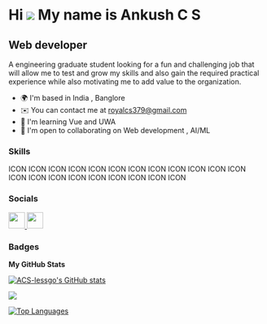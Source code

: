 Hi ![](https://user-images.githubusercontent.com/18350557/176309783-0785949b-9127-417c-8b55-ab5a4333674e.gif) My name is Ankush C S
==================================================================================================================================

Web developer
-------------

A engineering graduate student looking for a fun and challenging job that will allow me to test and grow my skills and also gain the required practical experience while also motivating me to add value to the organization.

*   🌍  I'm based in India , Banglore
*   ✉️  You can contact me at [royalcs379@gmail.com](mailto:royalcs379@gmail.com)
*   🧠  I'm learning Vue and UWA
*   🤝  I'm open to collaborating on Web development , AI/ML

### Skills 
<p align="left">
ICON ICON ICON ICON ICON ICON ICON ICON ICON ICON ICON ICON ICON ICON ICON ICON ICON ICON ICON ICON ICON 
</p>
                    
### Socials
                  
<p align="left"> <a href="https://www.github.com/ACS-lessgo" target="_blank" rel="noreferrer"> <picture> <source media="(prefers-color-scheme: dark)" srcset="https://raw.githubusercontent.com/danielcranney/readme-generator/main/public/icons/socials/github-dark.svg" /> <source media="(prefers-color-scheme: light)" srcset="https://raw.githubusercontent.com/danielcranney/readme-generator/main/public/icons/socials/github.svg" /> <img src="https://raw.githubusercontent.com/danielcranney/readme-generator/main/public/icons/socials/github.svg" width="32" height="32" /> </picture> </a> <a href="https://www.linkedin.com/in/ankush-c-s-7b9305241" target="_blank" rel="noreferrer"> <picture> <source media="(prefers-color-scheme: dark)" srcset="undefined" /> <source media="(prefers-color-scheme: light)" srcset="https://raw.githubusercontent.com/danielcranney/readme-generator/main/public/icons/socials/linkedin.svg" /> <img src="https://raw.githubusercontent.com/danielcranney/readme-generator/main/public/icons/socials/linkedin.svg" width="32" height="32" /> </picture> </a></p>

### Badges

<b>My GitHub Stats</b>

<a href="http://www.github.com/ACS-lessgo"><img src="https://github-readme-stats.vercel.app/api?username=ACS-lessgo&show_icons=true&hide=&count_private=true&title_color=0891b2&text_color=ffffff&icon_color=0891b2&bg_color=1c1917&hide_border=true&show_icons=true" alt="ACS-lessgo's GitHub stats" /></a>

<a href="http://www.github.com/ACS-lessgo"><img src="https://github-readme-streak-stats.herokuapp.com/?user=ACS-lessgo&stroke=ffffff&background=1c1917&ring=0891b2&fire=0891b2&currStreakNum=ffffff&currStreakLabel=0891b2&sideNums=ffffff&sideLabels=ffffff&dates=ffffff&hide_border=true" /></a>

<a href="https://github.com/ACS-lessgo" align="left"><img src="https://github-readme-stats.vercel.app/api/top-langs/?username=ACS-lessgo&langs_count=10&title_color=0891b2&text_color=ffffff&icon_color=0891b2&bg_color=1c1917&hide_border=true&locale=en&custom_title=Top%20%Languages" alt="Top Languages" /></a>
